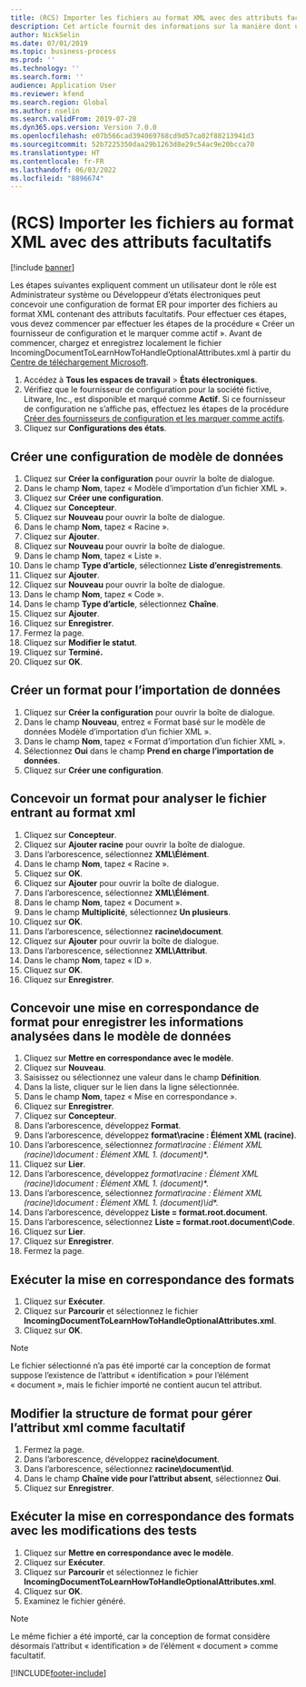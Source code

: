 ```yaml
---
title: (RCS) Importer les fichiers au format XML avec des attributs facultatifs
description: Cet article fournit des informations sur la manière dont un utilisateur peut créer une configuration de format ER pour importer des fichiers au format XML contenant des attributs facultatifs.
author: NickSelin
ms.date: 07/01/2019
ms.topic: business-process
ms.prod: ''
ms.technology: ''
ms.search.form: ''
audience: Application User
ms.reviewer: kfend
ms.search.region: Global
ms.author: nselin
ms.search.validFrom: 2019-07-28
ms.dyn365.ops.version: Version 7.0.0
ms.openlocfilehash: e07b566cad394069768cd9d57ca02f88213941d3
ms.sourcegitcommit: 52b7225350daa29b1263d8e29c54ac9e20bcca70
ms.translationtype: HT
ms.contentlocale: fr-FR
ms.lasthandoff: 06/03/2022
ms.locfileid: "8896674"
---
```

# <a name="rcs-import-files-in-xml-format-with-optional-attributes"></a>(RCS) Importer les fichiers au format XML avec des attributs facultatifs

[!include [banner](../../includes/banner.md)]

Les étapes suivantes expliquent comment un utilisateur dont le rôle est Administrateur système ou Développeur d’états électroniques peut concevoir une configuration de format ER pour importer des fichiers au format XML contenant des attributs facultatifs. Pour effectuer ces étapes, vous devez commencer par effectuer les étapes de la procédure « Créer un fournisseur de configuration et le marquer comme actif ». Avant de commencer, chargez et enregistrez localement le fichier IncomingDocumentToLearnHowToHandleOptionalAttributes.xml à partir du [Centre de téléchargement Microsoft](https://go.microsoft.com/fwlink/?linkid=874684).

1.    Accédez à **Tous les espaces de travail** > **États électroniques**.
2.    Vérifiez que le fournisseur de configuration pour la société fictive, Litware, Inc., est disponible et marqué comme **Actif**. Si ce fournisseur de configuration ne s’affiche pas, effectuez les étapes de la procédure [Créer des fournisseurs de configuration et les marquer comme actifs](er-configuration-provider-mark-it-active-2016-11.md).
3.    Cliquez sur **Configurations des états**.

## <a name="create-a-new-data-model-configuration"></a>Créer une configuration de modèle de données
1.    Cliquez sur **Créer la configuration** pour ouvrir la boîte de dialogue.
2.    Dans le champ **Nom**, tapez « Modèle d’importation d’un fichier XML ».
3.    Cliquez sur **Créer une configuration**.
4.    Cliquez sur **Concepteur**.
5.    Cliquez sur **Nouveau** pour ouvrir la boîte de dialogue.
6.    Dans le champ **Nom**, tapez « Racine ».
7.    Cliquez sur **Ajouter**.
8.    Cliquez sur **Nouveau** pour ouvrir la boîte de dialogue.
9.    Dans le champ **Nom**, tapez « Liste ».
10.    Dans le champ **Type d’article**, sélectionnez **Liste d’enregistrements**.
11.    Cliquez sur **Ajouter**.
12.    Cliquez sur **Nouveau** pour ouvrir la boîte de dialogue.
13.    Dans le champ **Nom**, tapez « Code ».
14.    Dans le champ **Type d’article**, sélectionnez **Chaîne**.
15.    Cliquez sur **Ajouter**.
16.    Cliquez sur **Enregistrer**.
17.    Fermez la page.
18.    Cliquez sur **Modifier le statut**.
19.    Cliquez sur **Terminé.**
20.    Cliquez sur **OK**.

## <a name="create-a-format-for-data-import"></a>Créer un format pour l’importation de données
1.    Cliquez sur **Créer la configuration** pour ouvrir la boîte de dialogue.
2.    Dans le champ **Nouveau**, entrez « Format basé sur le modèle de données Modèle d’importation d’un fichier XML ».
3.    Dans le champ **Nom**, tapez « Format d’importation d’un fichier XML ».
4.    Sélectionnez **Oui** dans le champ **Prend en charge l’importation de données**.
5.    Cliquez sur **Créer une configuration**.

## <a name="design-a-format-to-parse-incoming-file-in-xml-format"></a>Concevoir un format pour analyser le fichier entrant au format xml
1.    Cliquez sur **Concepteur**.
2.    Cliquez sur **Ajouter racine** pour ouvrir la boîte de dialogue.
3.    Dans l’arborescence, sélectionnez **XML\Élément**.
4.    Dans le champ **Nom**, tapez « Racine ».
5.    Cliquez sur **OK**.
6.    Cliquez sur **Ajouter** pour ouvrir la boîte de dialogue.
7.    Dans l’arborescence, sélectionnez **XML\Élément**.
8.    Dans le champ **Nom**, tapez « Document ».
9.    Dans le champ **Multiplicité**, sélectionnez **Un plusieurs**.
10.    Cliquez sur **OK**.
11.    Dans l’arborescence, sélectionnez **racine\document**.
12.    Cliquez sur **Ajouter** pour ouvrir la boîte de dialogue.
13.    Dans l’arborescence, sélectionnez **XML\Attribut**.
14.    Dans le champ **Nom**, tapez « ID ».
15.    Cliquez sur **OK**.
16.    Cliquez sur **Enregistrer**.

## <a name="design-a-format-mapping-to-save-parsed-information-to-data-model"></a>Concevoir une mise en correspondance de format pour enregistrer les informations analysées dans le modèle de données
1. Cliquez sur **Mettre en correspondance avec le modèle**.
2. Cliquez sur **Nouveau**.
3. Saisissez ou sélectionnez une valeur dans le champ **Définition**.
4. Dans la liste, cliquer sur le lien dans la ligne sélectionnée.
5. Dans le champ **Nom**, tapez « Mise en correspondance ».
6. Cliquez sur **Enregistrer**.
7. Cliquez sur **Concepteur**.
8. Dans l’arborescence, développez **Format**.
9. Dans l’arborescence, développez **format\racine : Élément XML (racine)**.
10.    Dans l’arborescence, sélectionnez **format\racine : Élément XML (racine)\document : Élément XML 1.* (document)**.
11.    Cliquez sur **Lier**.
12.    Dans l’arborescence, développez **format\racine : Élément XML (racine)\document : Élément XML 1.* (document)**.
13.    Dans l’arborescence, sélectionnez **format\racine : Élément XML (racine)\document : Élément XML 1.* (document)\id**.
14.    Dans l’arborescence, développez **Liste = format.root.document**.
15.    Dans l’arborescence, sélectionnez **Liste = format.root.document\Code**.
16.    Cliquez sur **Lier**.
17.    Cliquez sur **Enregistrer**.
18.    Fermez la page.
 
## <a name="run-format-mapping"></a>Exécuter la mise en correspondance des formats
1. Cliquez sur **Exécuter**.
2. Cliquez sur **Parcourir** et sélectionnez le fichier **IncomingDocumentToLearnHowToHandleOptionalAttributes.xml**.
3. Cliquez sur **OK**.

> [!NOTE]
> Le fichier sélectionné n’a pas été importé car la conception de format suppose l’existence de l’attribut « identification » pour l’élément « document », mais le fichier importé ne contient aucun tel attribut.

## <a name="modify-format-structure-to-handle-xml-attribute-as-optional"></a>Modifier la structure de format pour gérer l’attribut xml comme facultatif
1. Fermez la page.
2. Dans l’arborescence, développez **racine\document**.
3. Dans l’arborescence, sélectionnez **racine\document\id**.
4. Dans le champ **Chaîne vide pour l’attribut absent**, sélectionnez **Oui**.
5. Cliquez sur **Enregistrer**.
 
## <a name="run-format-mapping-to-test-changes"></a>Exécuter la mise en correspondance des formats avec les modifications des tests
1. Cliquez sur **Mettre en correspondance avec le modèle**.
2. Cliquez sur **Exécuter**.
3. Cliquez sur **Parcourir** et sélectionnez le fichier **IncomingDocumentToLearnHowToHandleOptionalAttributes.xml**.
4. Cliquez sur **OK**.
5. Examinez le fichier généré. 

> [!NOTE]
> Le même fichier a été importé, car la conception de format considère désormais l’attribut « identification » de l’élément « document » comme facultatif.


[!INCLUDE[footer-include](../../../../includes/footer-banner.md)]